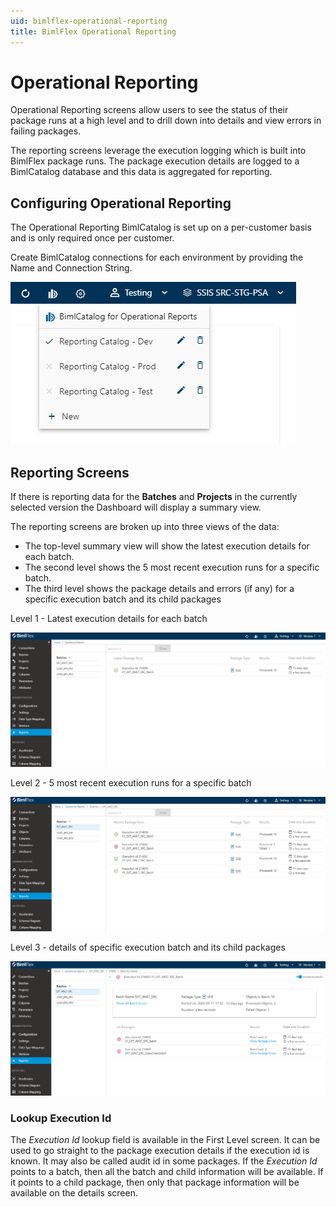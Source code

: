 ```yaml
---
uid: bimlflex-operational-reporting
title: BimlFlex Operational Reporting
---
```

# Operational Reporting

Operational Reporting screens allow users to see the status of their package runs at a high level and to drill down into details and view errors in failing packages. 

The reporting screens leverage the execution logging which is built into BimlFlex package runs. The package execution details are logged to a BimlCatalog database and this data is aggregated for reporting.

## Configuring Operational Reporting

The Operational Reporting BimlCatalog is set up on a per-customer basis and is only required once per customer.

Create BimlCatalog connections for each environment by providing the Name and Connection String.

![Operational Reporting Selection -center](images/bimlflex-app-operational-reporting-selected.png "Operational Reporting Selection")

## Reporting Screens

If there is reporting data for the **Batches** and **Projects** in the currently selected version the Dashboard will display a summary view.

The reporting screens are broken up into three views of the data:

* The top-level summary view will show the latest execution details for each batch.
* The second level shows the 5 most recent execution runs for a specific batch.
* The third level shows the package details and errors (if any) for a specific execution batch and its child packages

Level 1 - Latest execution details for each batch

![Operational Reporting Level 1 -center](images/bimlflex-app-operational-reporting-level1.png "Operational Reporting Level 1")

Level 2 - 5 most recent execution runs for a specific batch

![Operational Reporting Level 2 -center](images/bimlflex-app-operational-reporting-level2.png "Operational Reporting Level 2")

Level 3 - details of specific execution batch and its child packages

![Operational Reporting Level 3 -center](images/bimlflex-app-operational-reporting-level3.png "Operational Reporting Level 3")

### Lookup Execution Id

The *Execution Id* lookup field is available in the First Level screen. It can be used to go straight to the package execution details if the execution id is known. It may also be called audit id in some packages. If the *Execution Id* points to a batch, then all the batch and child information will be available. If it points to a child package, then only that package information will be available on the details screen.
